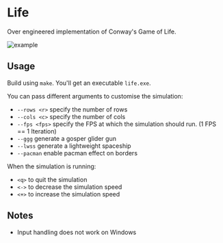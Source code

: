 # Life

Over engineered implementation of Conway's Game of Life.

![example](example.gif)

## Usage

Build using `make`. You'll get an executable `life.exe`.

You can pass different arguments to customise the simulation:

 - `--rows <r>` specify the number of rows
 - `--cols <c>` specify the number of cols
 - `--fps <fps>` specify the FPS at which the simulation should run. (1 FPS == 1 Iteration)
 - `--ggg` generate a gosper glider gun
 - `--lwss` generate a lightweight spaceship
 - `--pacman` enable pacman effect on borders

 When the simulation is running:

 - `<q>` to quit the simulation
 - `<->` to decrease the simulation speed
 - `<+>` to increase the simulation speed

 ## Notes

 - Input handling does not work on Windows
